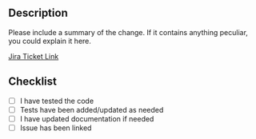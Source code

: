 ## Description

Please include a summary of the change. 
If it contains anything peculiar, you could explain it here.

[Jira Ticket Link](https://avian-annotator.atlassian.net/browse/AA-)
## Checklist

- [ ] I have tested the code
- [ ] Tests have been added/updated as needed
- [ ] I have updated documentation if needed
- [ ] Issue has been linked